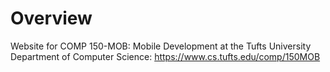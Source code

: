 # Overview
Website for COMP 150-MOB: Mobile Development at the Tufts University Department of Computer Science: https://www.cs.tufts.edu/comp/150MOB